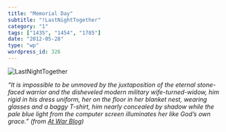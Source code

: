 ```yaml
---
title: "Memorial Day"
subtitle: "!LastNightTogether"
category: "1"
tags: ["1435", "1454", "1785"]
date: "2012-05-28"
type: "wp"
wordpress_id: 326
---
```

![LastNightTogether](https://i0.wp.com/salas.com/wp-content/uploads/2012/05/60697-lastnighttogether.jpg?resize=584%2C385&ssl=1)

*“It is impossible to be unmoved by the juxtaposition of the eternal stone-faced warrior and the disheveled modern military wife-turned-widow, him rigid in his dress uniform, her on the floor in her blanket nest, wearing glasses and a baggy T-shirt, him nearly concealed by shadow while the pale blue light from the computer screen illuminates her like God’s own grace.” (from [At War Blog](http://atwar.blogs.nytimes.com/2012/05/25/as-memorial-day-nears-a-single-image-that-continues-to-haunt/))*